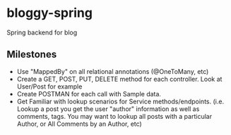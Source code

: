 # bloggy-spring
Spring backend for blog

## Milestones
- Use "MappedBy" on all relational annotations (@OneToMany, etc)
- Create a GET, POST, PUT, DELETE method for each controller. Look at User/Post for example
- Create POSTMAN for each call with Sample data.
- Get Familiar with lookup scenarios for Service methods/endpoints. (i.e. Lookup a post you get the user "author" information as well as comments, tags. You may want to lookup all posts with a particular Author, or All Comments by an Author, etc)
